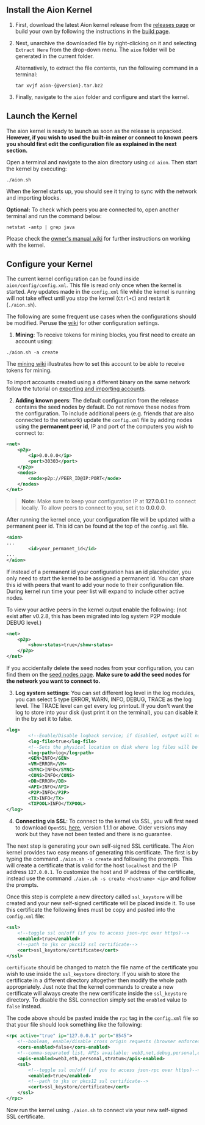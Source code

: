 ## Install the Aion Kernel

1. First, download the latest Aion kernel release from the [releases page](https://github.com/aionnetwork/aion/releases) or build your own by following the instructions in the [build page](https://github.com/aionnetwork/aion/wiki/Build-your-Aion-network).

2. Next, unarchive the downloaded file by right-clicking on it and selecting `Extract Here` from the drop-down menu. 
The `aion` folder will be generated in the current folder. 
    
    Alternatively, to extract the file contents, run the following command in a terminal: 
    
    ```
    tar xvjf aion-{@version}.tar.bz2
    ```

3. Finally, navigate to the `aion` folder and configure and start the kernel.

## Launch the Kernel

The aion kernel is ready to launch as soon as the release is unpacked. **However, if you wish to used the built-in miner or connect to known peers you should first edit the configuration file as explained in the next section.**

Open a terminal and navigate to the aion directory using `cd aion`. Then start the kernel by executing: 

```
./aion.sh
```

When the kernel starts up, you should see it trying to sync with the network and importing blocks. 

**Optional:** To check which peers you are connected to, open another terminal and run the command below:

```
netstat -antp | grep java
```

Please check the [owner's manual wiki](https://github.com/aionnetwork/aion/wiki/Aion-Owner's-Manual) for further instructions on working with the kernel. 

## Configure your Kernel

The current kernel configuration can be found inside `aion/config/config.xml`.
This file is read only once when the kernel is started. Any updates made in the `config.xml` file while the kernel is running will not take effect until you stop the kernel (`Ctrl+C`) and restart it (`./aion.sh`).

The following are some frequent use cases when the configurations should be modified. Peruse the [wiki](https://github.com/aionnetwork/aion/wiki) for other configuration settings.

1. **Mining**: To receive tokens for mining blocks, you first need to create an account using:
    
```
./aion.sh -a create
```

The [mining wiki](https://github.com/aionnetwork/aion/wiki/Internal-Miner) illustrates how to set this account to be able to receive tokens for mining.

To import accounts created using a different binary on the same network follow the tutorial on [exporting and importing accounts](https://github.com/aionnetwork/aion/wiki/Importing-Accounts).

2. **Adding known peers**: The default configuration from the release contains the seed nodes by default. Do not remove these nodes from the configuration. To include additional peers (e.g. friends that are also connected to the network) update the `config.xml` file by adding nodes using the **permanent peer id**, IP and port of the computers you wish to connect to:
    
```xml
<net>
    <p2p>
        <ip>0.0.0.0</ip>
        <port>30303</port>
    </p2p>
    <nodes>
        <node>p2p://PEER_ID@IP:PORT</node>
    </nodes>
</net>
```
    
> **Note:** Make sure to keep your configuration IP at **127.0.0.1** to connect locally. To allow peers to connect to you, set it to **0.0.0.0**.

After running the kernel once, your configuration file will be updated with a permanent peer id. This id can be found at the top of the `config.xml` file.

```xml
<aion>
...
        <id>your_permanet_id</id>
...
</aion>
```

If instead of a permanent id your configuration has an id placeholder, you only need to start the kernel to be assigned a permanent id. You can share this id with peers that want to add your node to their configuration file.
During kernel run time your peer list will expand to include other active nodes. 

To view your active peers in the kernel output enable the following: (not exist after v0.2.8, this has been migrated into log system P2P module DEBUG level.)

```xml
<net>
    <p2p>
        <show-status>true</show-status>
    </p2p>
</net>
```

If you accidentally delete the seed nodes from your configuration, you can find them on the [seed nodes page](https://github.com/aionnetwork/aion/wiki/Aion-Seed-nodes). **Make sure to add the seed nodes for the network you want to connect to.**

3. **Log system settings**: 
You can set different log level in the log modules, you can select 5 type ERROR, WARN, INFO, DEBUG, TRACE as the log level. The TRACE level can get every log printout. If you don't want the log to store into your disk (just print it on the terminal), you can disable it in the <log-file> by set it to false.

```xml
<log>
        <!--Enable/Disable logback service; if disabled, output will not be logged -->
        <log-file>true</log-file>
        <!--Sets the physical location on disk where log files will be stored.-->
        <log-path>log</log-path>
        <GEN>INFO</GEN>
        <VM>ERROR</VM>
        <SYNC>INFO</SYNC>
        <CONS>INFO</CONS>
        <DB>ERROR</DB>
        <API>INFO</API>
        <P2P>INFO</P2P>
        <TX>INFO</TX>
        <TXPOOL>INFO</TXPOOL>
</log>
```
4. **Connecting via SSL**: 
To connect to the kernel via SSL, you will first need to download `OpenSSL` <a href="https://www.openssl.org/source/">here</a>, version 1.1.1 or above. Older versions may work but they have not been tested and there is no guarantee.

The next step is generating your own self-signed SSL certificate. The Aion kernel provides two easy means of generating this certificate. The first is by typing the command `./aion.sh -s create` and following the prompts. This will create a certificate that is valid for the host `localhost` and the IP address `127.0.0.1`. To customize the host and IP address of the certificate, instead use the command `./aion.sh -s create <hostname> <ip>` and follow the prompts.

Once this step is complete a new directory called `ssl_keystore` will be created and your new self-signed certificate will be placed inside it. To use this certificate the following lines must be copy and pasted into the `config.xml` file:
```xml
<ssl>
    <!--toggle ssl on/off (if you to access json-rpc over https)-->
    <enabled>true</enabled>
    <!--path to jks or pkcs12 ssl certificate-->
    <cert>ssl_keystore/certificate</cert>
</ssl>
```
`certificate` should be changed to match the file name of the certificate you wish to use inside the `ssl_keystore` directory. If you wish to store the certificate in a different directory altogether then modify the whole path appropriately. Just note that the kernel commands to create a new certificate will always create the new certificate inside the `ssl_keystore` directory. To disable the SSL connection simply set the `enabled` value to `false` instead.

The code above should be pasted inside the `rpc` tag in the `config.xml` file so that your file should look something like the following:
```xml
<rpc active="true" ip="127.0.0.1" port="8545">
    <!--boolean, enable/disable cross origin requests (browser enforced)-->
    <cors-enabled>false</cors-enabled>
    <!--comma-separated list, APIs available: web3,net,debug,personal,eth,stratum-->
    <apis-enabled>web3,eth,personal,stratum</apis-enabled>
    <ssl>
        <!--toggle ssl on/off (if you to access json-rpc over https)-->
        <enabled>true</enabled>
        <!--path to jks or pkcs12 ssl certificate-->
        <cert>ssl_keystore/certificate</cert>
    </ssl>
</rpc>
```

Now run the kernel using `./aion.sh` to connect via your new self-signed SSL certificate.